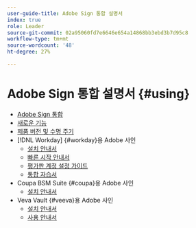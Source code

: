 ```yaml
---
user-guide-title: Adobe Sign 통합 설명서
index: true
role: Leader
source-git-commit: 02a95060fd7e6646e654a14868bb3ebd3b7d95c8
workflow-type: tm+mt
source-wordcount: '48'
ht-degree: 27%

---
```



# Adobe Sign 통합 설명서 {#using}

+ [Adobe Sign 통합](home.md)
+ [새로운 기능](whats-new.md)
+ [제품 버전 및 수명 주기](versions.md)
+ [!DNL Workday] {#workday}용 Adobe 사인
   + [설치 안내서](workday/install.md)
   + [빠른 시작 안내서 ](workday/quick-start.md)
   + [평가판 계정 설정 가이드](workday/trial-install.md)
   + [통합 자습서](workday/tutorial-video.md)
+ Coupa BSM Suite {#coupa}용 Adobe 사인
   + [설치 안내서](coupa/install.md)
+ Veva Vault {#veeva}용 Adobe 사인
   + [설치 안내서](veeva/install.md)
   + [사용 안내서](veeva/user.md)
